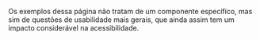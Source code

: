 Os exemplos dessa página não tratam de um componente específico, mas sim de questões de usabilidade mais gerais, que ainda assim tem um impacto considerável na acessibilidade.
